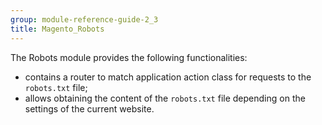```yaml
---
group: module-reference-guide-2_3
title: Magento_Robots
---
```


The Robots module provides the following functionalities: 
* contains a router to match application action class for requests to the `robots.txt` file;
* allows obtaining the content of the `robots.txt` file depending on the settings of the current website.


